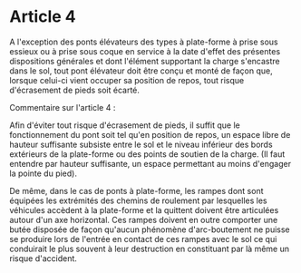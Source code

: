 # Article 4

A l'exception des ponts élévateurs des types à plate-forme à prise sous essieux ou à prise sous coque en service à la date d'effet des présentes dispositions générales et dont l'élément supportant la charge s'encastre dans le sol, tout pont élévateur doit être conçu et monté de façon que, lorsque celui-ci vient occuper sa position de repos, tout risque d'écrasement de pieds soit écarté.

Commentaire sur l'article 4 :

Afin d'éviter tout risque d'écrasement de pieds, il suffit que le fonctionnement du pont soit tel qu'en position de repos, un espace libre de hauteur suffisante subsiste entre le sol et le niveau inférieur des bords extérieurs de la plate-forme ou des points de soutien de la charge. (Il faut entendre par hauteur suffisante, un espace permettant au moins d'engager la pointe du pied).

De même, dans le cas de ponts à plate-forme, les rampes dont sont équipées les extrémités des chemins de roulement par lesquelles les véhicules accèdent à la plate-forme et la quittent doivent être articulées autour d'un axe horizontal. Ces rampes doivent en outre comporter une butée disposée de façon qu'aucun phénomène d'arc-boutement ne puisse se produire lors de l'entrée en contact de ces rampes avec le sol ce qui conduirait le plus souvent à leur destruction en constituant par là même un risque d'accident.
